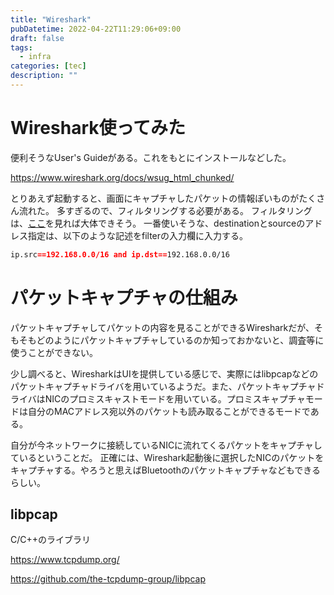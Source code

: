 ```yaml
---
title: "Wireshark"
pubDatetime: 2022-04-22T11:29:06+09:00
draft: false
tags:
  - infra
categories: [tec]
description: ""
---
```


# Wireshark使ってみた

便利そうなUser's Guideがある。これをもとにインストールなどした。

https://www.wireshark.org/docs/wsug_html_chunked/

とりあえず起動すると、画面にキャプチャしたパケットの情報ぽいものがたくさん流れた。
多すぎるので、フィルタリングする必要がある。
フィルタリングは、[ここ](https://wiki.wireshark.org/DisplayFilters)を見れば大体できそう。
一番使いそうな、destinationとsourceのアドレス指定は、以下のような記述をfilterの入力欄に入力する。

```md
ip.src==192.168.0.0/16 and ip.dst==192.168.0.0/16
```

# パケットキャプチャの仕組み

パケットキャプチャしてパケットの内容を見ることができるWiresharkだが、そもそもどのようにパケットキャプチャしているのか知っておかないと、調査等に使うことができない。

少し調べると、WiresharkはUIを提供している感じで、実際にはlibpcapなどのパケットキャプチャドライバを用いているようだ。また、パケットキャプチャドライバはNICのプロミスキャストモードを用いている。プロミスキャプチャモードは自分のMACアドレス宛以外のパケットも読み取ることができるモードである。

自分が今ネットワークに接続しているNICに流れてくるパケットをキャプチャしているということだ。
正確には、Wireshark起動後に選択したNICのパケットをキャプチャする。やろうと思えばBluetoothのパケットキャプチャなどもできるらしい。

## libpcap

C/C++のライブラリ

https://www.tcpdump.org/

https://github.com/the-tcpdump-group/libpcap

